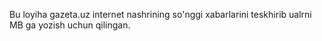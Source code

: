 Bu loyiha gazeta.uz internet nashrining so'nggi xabarlarini teskhirib ualrni MB ga yozish uchun qilingan. 
